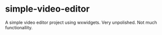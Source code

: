 # simple-video-editor
 A simple video editor project using wxwidgets.
 Very unpolished.
 Not much functionallity. 
